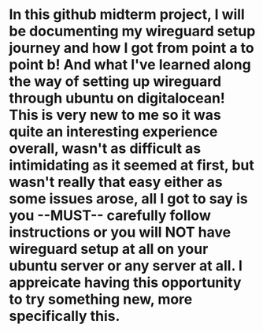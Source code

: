 # In this github midterm project, I will be documenting my wireguard setup journey and how I got from point a to point b! And what I've learned along the way of setting up wireguard through ubuntu on digitalocean! This is very new to me so it was quite an interesting experience overall, wasn't as difficult as intimidating as it seemed at first, but wasn't really that easy either as some issues arose, all I got to say is you --MUST-- carefully follow instructions or you will NOT have wireguard setup at all on your ubuntu server or any server at all. I appreicate having this opportunity to try something new, more specifically this. 
